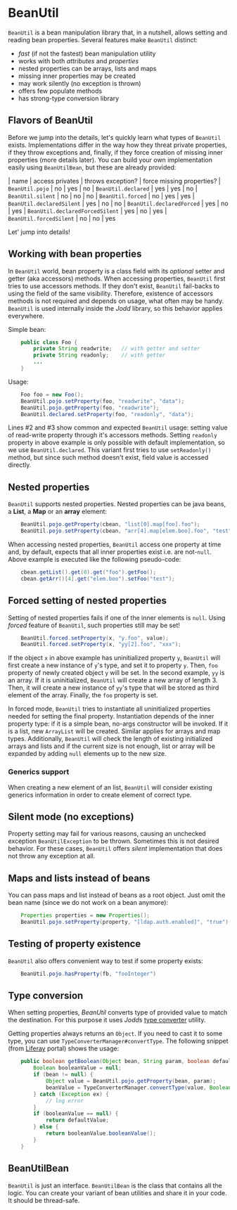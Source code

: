 # BeanUtil

`BeanUtil` is a bean manipulation library that, in a nutshell, allows
setting and reading bean properties. Several features make `BeanUtil`
distinct:

* *fast* (if not the fastest) bean manipulation utility
* works with both *attributes* and *properties*
* nested properties can be arrays, lists and maps
* missing inner properties may be created
* may work silently (no exception is thrown)
* offers few populate methods
* has strong-type conversion library

## Flavors of BeanUtil

Before we jump into the details, let's quickly learn what types of `BeanUtil`
exists. Implementations differ in the way how they threat private properties,
if they throw exceptions and, finally, if they force creation of missing inner
properties (more details later). You can build your own implementation easily
using `BeanUtilBean`, but these are already provided:

| name | access privates | throws exception? | force missing properties?
| `BeanUtil.pojo`           | no  | yes | no
| `BeanUtil.declared`       | yes | yes | no
| `BeanUtil.silent`         | no  | no  | no
| `BeanUtil.forced`         | no  | yes | yes
| `BeanUtil.declaredSilent` | yes | no  | no
| `BeanUtil.declaredForced` | yes | no  | yes
| `BeanUtil.declaredForcedSilent` | yes | no | yes
| `BeanUtil.forcedSilent`   | no  | no | yes

Let' jump into details!

## Working with bean properties

In `BeanUtil` world, bean property is a class field with its *optional*
setter and getter (aka accessors) methods. When accessing properties,
`BeanUtil` first tries to use accessors methods. If they don't exist,
`BeanUtil` fail-backs to using the field of the same visibility.
Therefore, existence of accessors methods is not required and depends on
usage, what often may be handy. `BeanUtil` is used internally inside
the *Jodd* library, so this behavior applies everywhere.

Simple bean:

~~~~~ java
    public class Foo {
    	private String readwrite;   // with getter and setter
    	private String readonly;    // with getter
    	...
    }
~~~~~

Usage:

~~~~~ java
    Foo foo = new Foo();
    BeanUtil.pojo.setProperty(foo, "readwrite", "data");
    BeanUtil.pojo.getProperty(foo, "readwrite");
    BeanUtil.declared.setProperty(foo, "readonly", "data");
~~~~~

Lines #2 and #3 show common and expected `BeanUtil` usage: setting value
of read-write property through it's accessors methods. Setting
`readonly` property in above example is only possible with default
implementation, so we use `BeanUtil.declared`. This variant first tries to
use `setReadonly()` method, but since such method doesn't exist,
field value is accessed directly.

## Nested properties

`BeanUtil` supports nested properties. Nested properties can be java beans,
a **List**, a **Map** or an **array** element:

~~~~~ java
    BeanUtil.pojo.getProperty(cbean, "list[0].map[foo].foo");
    BeanUtil.pojo.setProperty(cbean, "arr[4].map[elem.boo].foo", "test");
~~~~~

When accessing nested properties, `BeanUtil` access one property at time
and, by default, expects that all inner properties exist
i.e. are not-`null`. Above example is executed like the
following pseudo-code:

~~~~~ java
    cbean.getList().get(0).get("foo").getFoo();
    cbean.getArr()[4].get("elem.boo").setFoo("test");
~~~~~


## Forced setting of nested properties

Setting of nested properties fails if one of the inner elements is `null`.
Using *forced* feature of `BeanUtil`, such properties still may be set!

~~~~~ java
    BeanUtil.forced.setProperty(x, "y.foo", value);
    BeanUtil.forced.setProperty(x, "yy[2].foo", "xxx");
~~~~~

If the object `x` in above example has uninitialized property `y`,
`BeanUtil` will first create a new instance of `y`\'s type, and set it
to property `y`. Then, `foo` property of newly created object `y` will
be set. In the second example, `yy` is an array. If it is uninitialized,
`BeanUtil` will create a new array of length 3. Then, it will create a
new instance of `yy`\'s type that will be stored as third element of the
array. Finally, the `foo` property is set.

In forced mode, `BeanUtil` tries to instantiate all uninitialized properties
needed for setting the final property. Instantiation depends of the
inner property type: if it is a simple bean, no-args constructor will be invoked.
If it is a list, new `ArrayList` will be created. Similar applies for arrays
and map types. Additionally, `BeanUtil` will check the length of
existing initialized arrays and lists and if the current size is not
enough, list or array will be expanded by adding `null` elements up to
the new size.

### Generics support

When creating a new element of an list, `BeanUtil` will consider
existing generics information in order to create element of correct
type.

## Silent mode (no exceptions)

Property setting may fail for various reasons, causing an unchecked
exception `BeanUtilException` to be thrown. Sometimes this is not
desired behavior. For these cases, `BeanUtil` offers *silent* implementation
that does not throw any exception at all.

## Maps and lists instead of beans

You can pass maps and list instead of beans as a root object. Just omit
the bean name (since we do not work on a bean anymore):

~~~~~ java
    Properties properties = new Properties();
    BeanUtil.pojo.setProperty(property, "[ldap.auth.enabled]", "true");
~~~~~

## Testing of property existence

`BeanUtil` also offers convenient way to test if some property exists:

~~~~~ java
    BeanUtil.pojo.hasProperty(fb, "fooInteger")
~~~~~

## Type conversion

When setting properties, *BeanUtil* converts type of provided value to
match the destination. For this purpose it uses *Jodd*s [type converter](/util/typeconverter.html) utility.

Getting properties always returns an `Object`. If you need to cast it to
some type, you can use `TypeConverterManager#convertType`. The following
snippet (from [Liferay](http://www.liferay.com) portal) shows the usage:

~~~~~ java
    public boolean getBoolean(Object bean, String param, boolean defaultValue) {
    	Boolean booleanValue = null;
    	if (bean != null) {
    		Object value = BeanUtil.pojo.getProperty(bean, param);
    		beanValue = TypeConverterManager.convertType(value, Boolean.class);
    	} catch (Exception ex) {
    		// log error
    	}
    	if (booleanValue == null) {
    		return defaultValue;
    	} else {
    		return booleanValue.booleanValue();
    	}
    }
~~~~~

## BeanUtilBean

`BeanUtil` is just an interface. `BeanUtilBean` is the class that contains
all the logic. You can create your variant of bean utilities and share it in
your code. It should be thread-safe.
